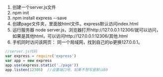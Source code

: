 1. 创建一个server.js文件
2. npm init
3. npm install express --save
4. 创建page文件夹，里面放html文件。express默认访问index.html
5. 运行服务器 node server.js，浏览器打开http://127.0.0.1:12306/就可以访问，如果是其他html，可以访问http://127.0.0.1:12306/其他.html
6. 手机同时访问该网页： 同一个局域网，找到自己的ip更换127.0.0.1。


```js
//server.js代码
var express = require('express')
var app = new express
app.use(express.static('./page'))
app.listen(12306)  //设置端口号。如果不想写是默认80
```


